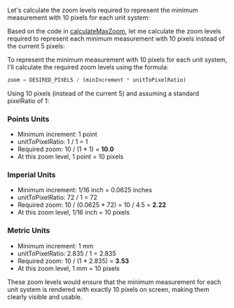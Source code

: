 Let's calculate the zoom levels required to represent the minimum measurement with 10 pixels for each unit system:

Based on the code in [calculateMaxZoom](cci:1://file:///Users/ajoslin/Development/schematic/src/grid/grid-units.js:55:0-68:1), let me calculate the zoom levels required to represent each minimum measurement with 10 pixels instead of the current 5 pixels:

To represent the minimum measurement with 10 pixels for each unit system, I'll calculate the required zoom levels using the formula:

```javascript
zoom = DESIRED_PIXELS / (minIncrement * unitToPixelRatio)
```

Using 10 pixels (instead of the current 5) and assuming a standard pixelRatio of 1:

### Points Units
- Minimum increment: 1 point
- unitToPixelRatio: 1 / 1 = 1
- Required zoom: 10 / (1 * 1) = **10.0**
- At this zoom level, 1 point = 10 pixels

### Imperial Units
- Minimum increment: 1/16 inch = 0.0625 inches
- unitToPixelRatio: 72 / 1 = 72
- Required zoom: 10 / (0.0625 * 72) = 10 / 4.5 = **2.22**
- At this zoom level, 1/16 inch = 10 pixels

### Metric Units
- Minimum increment: 1 mm
- unitToPixelRatio: 2.835 / 1 = 2.835
- Required zoom: 10 / (1 * 2.835) = **3.53**
- At this zoom level, 1 mm = 10 pixels

These zoom levels would ensure that the minimum measurement for each unit system is rendered with exactly 10 pixels on screen, making them clearly visible and usable.
